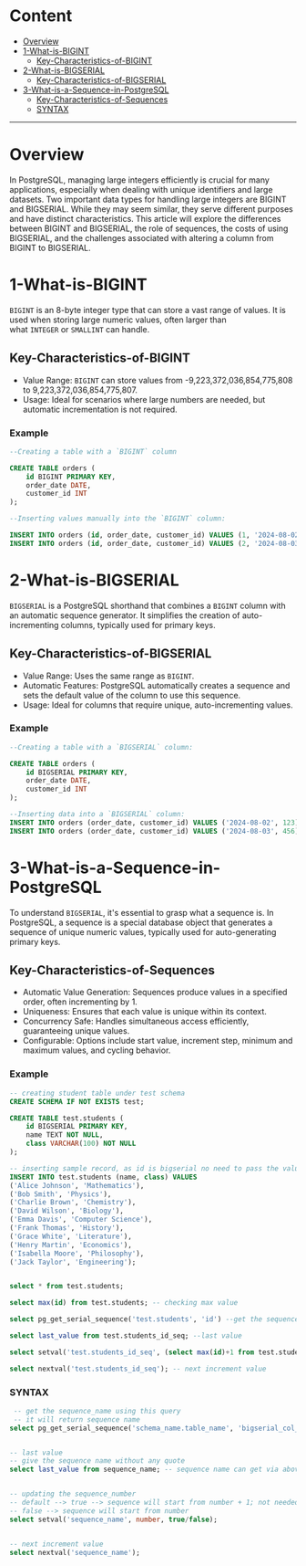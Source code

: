 # Content
- [Overview](#Overview)
- [1-What-is-BIGINT](#1-What-is-BIGINT)
	- [Key-Characteristics-of-BIGINT](#Key-Characteristics-of-BIGINT)
- [2-What-is-BIGSERIAL](#2-What-is-BIGSERIAL)
	- [Key-Characteristics-of-BIGSERIAL](#Key-Characteristics-of-BIGSERIAL)
- [3-What-is-a-Sequence-in-PostgreSQL](#3-What-is-a-Sequence-in-PostgreSQL)
	- [Key-Characteristics-of-Sequences](#Key-Characteristics-of-Sequences)
	- [SYNTAX](#SYNTAX)


----

# Overview
In PostgreSQL, managing large integers efficiently is crucial for many applications, especially when dealing with unique identifiers and large datasets. Two important data types for handling large integers are BIGINT and BIGSERIAL. While they may seem similar, they serve different purposes and have distinct characteristics. This article will explore the differences between BIGINT and BIGSERIAL, the role of sequences, the costs of using BIGSERIAL, and the challenges associated with altering a column from BIGINT to BIGSERIAL.

# 1-What-is-BIGINT

`BIGINT` is an 8-byte integer type that can store a vast range of values. It is used when storing large numeric values, often larger than what `INTEGER` or `SMALLINT` can handle.

## Key-Characteristics-of-BIGINT

- Value Range: `BIGINT` can store values from -9,223,372,036,854,775,808 to 9,223,372,036,854,775,807.
- Usage: Ideal for scenarios where large numbers are needed, but automatic incrementation is not required.

### Example
```sql
--Creating a table with a `BIGINT` column

CREATE TABLE orders (  
    id BIGINT PRIMARY KEY,  
    order_date DATE,  
    customer_id INT  
);

--Inserting values manually into the `BIGINT` column:

INSERT INTO orders (id, order_date, customer_id) VALUES (1, '2024-08-02', 123);  
INSERT INTO orders (id, order_date, customer_id) VALUES (2, '2024-08-03', 456);

```
# 2-What-is-BIGSERIAL

`BIGSERIAL` is a PostgreSQL shorthand that combines a `BIGINT` column with an automatic sequence generator. It simplifies the creation of auto-incrementing columns, typically used for primary keys.

## Key-Characteristics-of-BIGSERIAL
- Value Range: Uses the same range as `BIGINT`.
- Automatic Features: PostgreSQL automatically creates a sequence and sets the default value of the column to use this sequence.
- Usage: Ideal for columns that require unique, auto-incrementing values.

### Example
```sql
--Creating a table with a `BIGSERIAL` column:

CREATE TABLE orders (  
    id BIGSERIAL PRIMARY KEY,  
    order_date DATE,  
    customer_id INT  
);

--Inserting data into a `BIGSERIAL` column:
INSERT INTO orders (order_date, customer_id) VALUES ('2024-08-02', 123);  
INSERT INTO orders (order_date, customer_id) VALUES ('2024-08-03', 456);
```


# 3-What-is-a-Sequence-in-PostgreSQL

To understand `BIGSERIAL`, it's essential to grasp what a sequence is. In PostgreSQL, a sequence is a special database object that generates a sequence of unique numeric values, typically used for auto-generating primary keys.

## Key-Characteristics-of-Sequences

- Automatic Value Generation: Sequences produce values in a specified order, often incrementing by 1.
- Uniqueness: Ensures that each value is unique within its context.
- Concurrency Safe: Handles simultaneous access efficiently, guaranteeing unique values.
- Configurable: Options include start value, increment step, minimum and maximum values, and cycling behavior.

### Example
```sql
-- creating student table under test schema
CREATE SCHEMA IF NOT EXISTS test;

CREATE TABLE test.students (
    id BIGSERIAL PRIMARY KEY,
    name TEXT NOT NULL,
    class VARCHAR(100) NOT NULL
);

-- inserting sample record, as id is bigserial no need to pass the value while inserting it will auto increment.
INSERT INTO test.students (name, class) VALUES 
('Alice Johnson', 'Mathematics'),
('Bob Smith', 'Physics'),
('Charlie Brown', 'Chemistry'),
('David Wilson', 'Biology'),
('Emma Davis', 'Computer Science'),
('Frank Thomas', 'History'),
('Grace White', 'Literature'),
('Henry Martin', 'Economics'),
('Isabella Moore', 'Philosophy'),
('Jack Taylor', 'Engineering');


select * from test.students;

select max(id) from test.students; -- checking max value

select pg_get_serial_sequence('test.students', 'id') --get the sequence_name using this query

select last_value from test.students_id_seq; --last value

select setval('test.students_id_seq', (select max(id)+1 from test.students)); --updating the sequence_number

select nextval('test.students_id_seq'); -- next increment value
```


### SYNTAX
```sql
 -- get the sequence_name using this query
 -- it will return sequence name
select pg_get_serial_sequence('schema_name.table_name', 'bigserial_col_name');


-- last value
-- give the sequence name without any quote
select last_value from sequence_name; -- sequence name can get via above query


-- updating the sequence_number
-- default --> true --> sequence will start from number + 1; not needed to give
-- false --> sequence will start from number
select setval('sequence_name', number, true/false);


-- next increment value
select nextval('sequence_name');
```